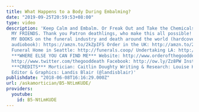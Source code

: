 ```yaml
---
title: What Happens to a Body During Embalming?
date: "2019-09-25T20:59:53+08:00"
type: video
description: 'Keep Calm and Embalm. Or Freak Out and Take the Chemicals Out. YOU DECIDE
  MY FRIENDS. Thank you Patron deathlings, who make this all possible! http://www.patreon.com/thegooddeath
  MY BOOKS on the funeral industry and death around the world (hardcover, ebook, or
  audiobook): https://amzn.to/2kZpIFS Order in the UK: http://amzn.to/2x2Z2aL Co-Op
  Funeral Home in Seattle: http://funerals.coop/ Undertaking LA: http://www.undertakingla.com
  ***WHERE ELSE YOU CAN FIND ME*** Website: http://www.orderofthegooddeath.com Twitter:
  http://www.twitter.com/thegooddeath Facebook: http://ow.ly/Zz8PW Instagram: http://www.instagram.com/thegooddeath
  ***CREDITS*** Mortician: Caitlin Doughty Writing & Research: Louise Hung (@LouiseHung1)
  Editor & Graphics: Landis Blair (@landisblair)'
publishdate: "2018-06-08T16:16:29.000Z"
url: /askamortician/B5-NtLmKUDE/
providers:
  youtube:
    id: B5-NtLmKUDE
---
```

